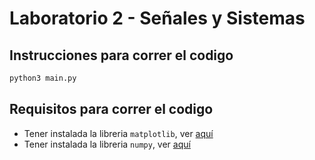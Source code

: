 # Laboratorio 2 - Señales y Sistemas

## Instrucciones para correr el codigo

```bash
python3 main.py
```

## Requisitos para correr el codigo

- Tener instalada la libreria `matplotlib`, ver [aquí](https://matplotlib.org/stable/users/installing/index.html)
- Tener instalada la libreria `numpy`, ver [aquí](https://numpy.org/install/)


